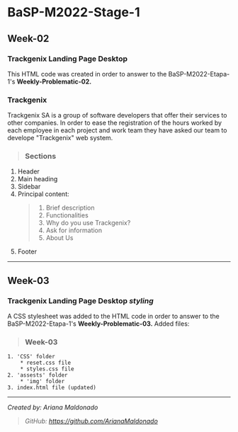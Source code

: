 # BaSP-M2022-Stage-1
## Week-02
### **Trackgenix Landing Page Desktop**
This HTML code was created in order to answer to the BaSP-M2022-Etapa-1's **Weekly-Problematic-02.**
### **Trackgenix**
Trackgenix SA is a group of software developers that offer their services to other companies. In order to ease the registration of the hours worked by each employee in each project and work team they have asked our team to develope "Trackgenix" web system.
>### **Sections**
1. Header
2. Main heading
3. Sidebar
4. Principal content:
    >1. Brief description
    >2. Functionalities
    >3. Why do you use Trackgenix?
    >4. Ask for information
    >5. About Us
5. Footer
---
## Week-03
### **Trackgenix Landing Page Desktop _styling_**
A CSS stylesheet was added to the HTML code in order to answer to the BaSP-M2022-Etapa-1's **Weekly-Problematic-03.**
Added files:
>### Week-03
    1. 'CSS' folder
        * reset.css file
        * styles.css file
    2. 'assests' folder
        * 'img' folder
    3. index.html file (updated)
---
*Created by: Ariana Maldonado*
>*GitHub: https://github.com/ArianaMaldonado*